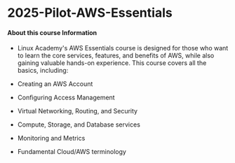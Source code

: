# 2025-Pilot-AWS-Essentials
#### About this course Information

* Linux Academy's AWS Essentials course is designed for those who want to learn the core services, features, and benefits of AWS, while also gaining valuable hands-on experience.  This course covers all the basics, including:

* Creating an AWS Account
* Configuring Access Management
* Virtual Networking, Routing, and Security
* Compute, Storage, and Database services
* Monitoring and Metrics
* Fundamental Cloud/AWS terminology
